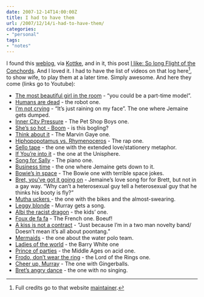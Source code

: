```yaml
---
date: 2007-12-14T14:00:00Z
title: I had to have them
url: /2007/12/14/i-had-to-have-them/
categories:
- "personal"
tags:
- "notes"
---
```


I found this <a href="http://www.ilike.org.uk/">weblog</a>, via
<a href="http://kottke.org/">Kottke</a>, and in it, this post
<a href="http://www.ilike.org.uk/2007/12/post_4.html">I like: So long
Flight of the Conchords</a>. And I loved it. I had to have the list of
videos on that log here[^1], to show wife, to play them at a later time.
Simply awesome. And here they come (links go to Youtube):

-   <a href="http://www.youtube.com/watch?v=lmDTSQtK20c">The most
    beautiful girl in the room</a> - “you could be a part-time model”.
-   <a href="http://www.youtube.com/watch?v=ATFxVB4JFpQ">Humans are
    dead</a> - the robot one.
-   <a href="http://www.youtube.com/watch?v=ZGes7FDmHAM">I’m not
    crying</a> - “It’s just raining on my face”. The one where Jemaine
    gets dumped.
-   <a href="http://www.youtube.com/watch?v=7wqfcwgT0Ds">Inner City
    Pressure</a> - The Pet Shop Boys one.
-   <a href="http://www.youtube.com/watch?v=JT5AQIlmM0I&feature=related">She’s
    so hot - Boom</a> - is this bogling?
-   <a href="http://www.youtube.com/watch?v=TLEK0UZH4cs">Think about
    it</a> - The Marvin Gaye one.
-   <a href="http://www.youtube.com/watch?v=FArZxLj6DLk">Hiphopopotamus
    vs. Rhymenoceros</a> - The rap one.
-   <a href="http://www.youtube.com/watch?v=fycGFGSeKpc">Sello tape</a> - the one with the extended love/stationery metaphor.
-   <a href="http://www.youtube.com/watch?v=pY8jaGs7xJ0">If You’re into
    it</a> - the one at the Unisphere.
-   <a href="http://www.youtube.com/watch?v=9a0nREbuoJA">Song for
    Sally</a> - The piano one.
-   <a href="http://www.youtube.com/watch?v=kHOSEcmZvG8">Business
    time</a> - the one where Jemaine gets down to it.
-   <a href="http://www.youtube.com/watch?v=f4zV4pJ8MwM">Bowie’s in
    space</a> - The Bowie one with terrible space jokes.
-   <a href="http://www.youtube.com/watch?v=LtfQg4KkR88">Bret, you’ve
    got it going on</a> - Jemaine’s love song for for Brett, but not in
    a gay way. “Why can’t a heterosexual guy tell a heterosexual guy
    that he thinks his booty is fly?”
-   <a href="http://www.youtube.com/watch?v=Bqxnm6t3QMw">Mutha uckers
    </a> - the one with the bikes and the almost-swearing.
-   <a href="http://www.youtube.com/watch?v=FCub8r1T5Rs">Leggy
    blonde</a> - Murray gets a song.
-   <a href="http://www.youtube.com/watch?v=g9Qu3iP3RYA">Albi the racist
    dragon</a> - the kids’ one.
-   <a href="http://www.youtube.com/watch?v=X5hrUGFhsXo">Foux de fa
    fa</a> - The French one. Boeuf!
-   <a href="http://www.youtube.com/watch?v=9iSlPoQm2XY">A kiss is not a
    contract</a> - “Just because I’m in a two man novelty band/ Doesn’t
    mean it’s all about poontang.”
-   <a href="http://www.youtube.com/watch?v=LrO4cDJxKyw">Mermaids</a> -
    the one about the water polo team.
-   <a href="http://www.youtube.com/watch?v=hFjrbmj0CUc ">Ladies of the
    world</a> - the Barry White one
-   <a href="http://www.youtube.com/watch?v=4LLRk3_nogo">Prince of
    parties</a> - the Middle Ages on acid one.
-   <a href="http://www.youtube.com/watch?v=06AOTWgey74">Frodo, don’t
    wear the ring</a> - the Lord of the Rings one.
-   <a href="http://www.youtube.com/watch?v=mqbB8aPD1UU">Cheer up,
    Murray</a> - The one with Gingerballs.
-   <a href="http://www.youtube.com/watch?v=XMjgSkfQPSY">Bret’s angry
    dance</a> - the one with no singing.

[^1]: Full credits go to that website [maintainer](http://www.ilike.org.uk/about.html).
